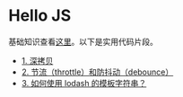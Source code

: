 # Hello JS

基础知识查看[这里](src/SUMMARY.md)。以下是实用代码片段。

- [1. 深拷贝](./cookbook/1.md)
- [2. 节流（throttle）和防抖动（debounce）](./cookbook/2.md)
- [3. 如何使用 lodash 的模板字符串？](./cookbook/3.md)